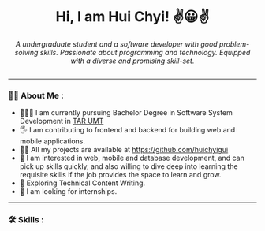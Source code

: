 ### <h1 align="center">Hi, I am Hui Chyi! ✌😀✌</h1>
<p align="center"><i>A undergraduate student and a software developer with good problem-solving skills. Passionate about
            programming and
            technology. Equipped with a diverse and promising skill-set.</i></p>
            <div align="center"><img src="https://komarev.com/ghpvc/?username=huichyigui&style=flat-square&color=blue" alt="" /></div>
            
---          
            
### :woman_technologist: About Me :
- 👨🏽‍🎓 I am currently pursuing Bachelor Degree in Software System Development in <a href="https://www.tarc.edu.my/">TAR UMT</a>
- 🖐 I am contributing to frontend and backend for building web and mobile applications.
- 👨‍💻 All my projects are available at <a href="https://github.com/huichyigui">https://github.com/huichyigui</a>
- 🔭 I am interested in web, mobile and database development, and can pick up skills quickly, and also willing to dive deep into learning the requisite skills if the job provides the space to learn and grow.
- :seedling: Exploring Technical Content Writing.
- 💞️ I am looking for internships.

---

### :hammer_and_wrench: Skills :

<!--
**huichyigui/huichyigui** is a ✨ _special_ ✨ repository because its `README.md` (this file) appears on your GitHub profile.

Here are some ideas to get you started:

- 🔭 I’m currently working on ...
- 🌱 I’m currently learning ...
- 👯 I’m looking to collaborate on ...
- 🤔 I’m looking for help with ...
- 💬 Ask me about ...
- 📫 How to reach me: ...
- 😄 Pronouns: ...
- ⚡ Fun fact: ...
-->
